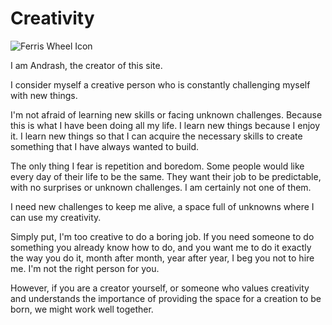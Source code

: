 # Creativity

![Ferris Wheel Icon](/assets/default/images/items/ferrisWheel.svg)

I am Andrash, the creator of this site.

I consider myself a creative person who is constantly challenging myself with new things.

I'm not afraid of learning new skills or facing unknown challenges. Because this is what I have been doing all my life. I learn new things because I enjoy it. I learn new things so that I can acquire the necessary skills to create something that I have always wanted to build.

The only thing I fear is repetition and boredom. Some people would like every day of their life to be the same. They want their job to be predictable, with no surprises or unknown challenges. I am certainly not one of them.
 
 I need new challenges to keep me alive, a space full of unknowns where I can use my creativity.
 
 Simply put, I'm too creative to do a boring job. If you need someone to do something you already know how to do, and you want me to do it exactly the way you do it, month after month, year after year, I beg you not to hire me. I'm not the right person for you.
 
However, if you are a creator yourself, or someone who values creativity and understands the importance of providing the space for a creation to be born, we might work well together.